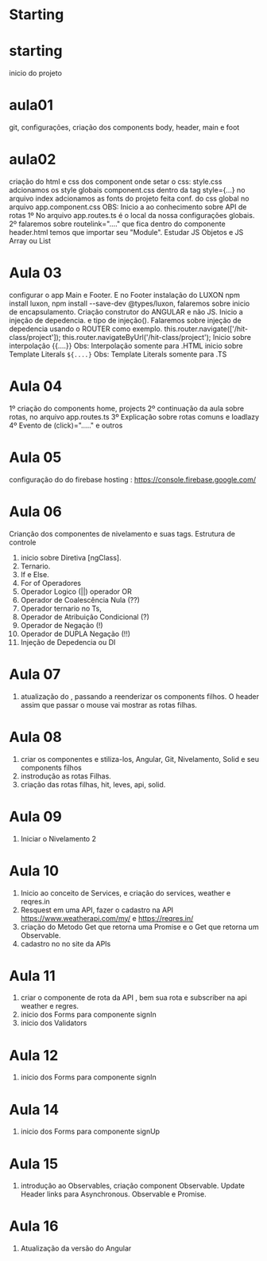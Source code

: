 # Starting

# starting 
inicio do projeto
# aula01
git, configurações, criação dos components body, header, main e foot
# aula02
criação do html e css dos component
onde setar o css:
style.css adcionamos os style globais
component.css
dentro da tag style={...}
no arquivo index adcionamos as fonts do projeto
feita  conf. do css global no arquivo app.component.css
OBS: Inicio a ao conhecimento sobre API de rotas
1º No arquivo app.routes.ts é o local da nossa configurações globais.
2º falaremos sobre routelink="...." que fica dentro do componente header.html
temos que importar seu "Module".
Estudar JS Objetos e JS Array ou List
# Aula 03 
configurar o app Main e Footer. E no Footer
instalação do LUXON  npm install luxon, npm install --save-dev @types/luxon, falaremos sobre inicio de encapsulamento.
Criação construtor do ANGULAR e não JS.
Inicio a injeção de depedencia. e tipo de injeção().
Falaremos sobre injeção de depedencia usando o ROUTER como exemplo. this.router.navigate(['/hit-class/project']); this.router.navigateByUrl('/hit-class/project');
Inicio sobre interpolação {{....}} Obs: Interpolação somente para .HTML
inicio sobre  Template Literals  `${....}` Obs: Template Literals somente para .TS

# Aula 04
1º criação do components home, projects
2º continuação da aula sobre rotas, no arquivo app.routes.ts
3º Explicação sobre rotas comuns e loadlazy
4º Evento de (click)="....." e outros

# Aula 05
configuração do do firebase hosting : https://console.firebase.google.com/

# Aula 06
Crianção dos componentes de nivelamento e suas tags.
Estrutura de controle
1. inicio sobre Diretiva [ngClass].
2. Ternario.
3. If e Else.
4. For of
Operadores
1.  Operador Logico (||) operador OR
2. Operador de Coalescência  Nula (??)
3. Operador ternario no Ts,
4. Operador de Atribuição Condicional (?)
5. Operador de Negação (!)
6. Operador de DUPLA Negação  (!!)
7. Injeção de  Depedencia ou DI

# Aula 07
1. atualização do <app-header>, passando a reenderizar os components filhos.
O header assim que passar o mouse vai mostrar as rotas filhas.

# Aula 08
1. criar os componentes  e stiliza-los, Angular, Git, Nivelamento, Solid e seu components filhos
2. instrodução as rotas Filhas. 
3. criação das rotas filhas, hit, leves, api, solid.

# Aula 09
1. Iniciar o Nivelamento 2


# Aula 10
1.  Inicio ao conceito de Services, e criação do services, weather e reqres.in
2.  Resquest em uma API, fazer o cadastro na API https://www.weatherapi.com/my/ e https://reqres.in/
3. criação do Metodo Get que retorna uma Promise e o Get que retorna um Observable.
4. cadastro no no site da APIs


# Aula 11
1. criar o componente  de rota da API , bem sua rota e subscriber na api weather e regres.
2. inicio dos Forms para componente signIn
3. inicio dos Validators

# Aula 12
1. inicio dos Forms para componente signIn

# Aula 14
1. inicio dos Forms para componente signUp

# Aula 15
1. introdução ao Observables, criação component Observable. Update Header links para Asynchronous. Observable e Promise.


# Aula 16
1. Atualização da versão do Angular










